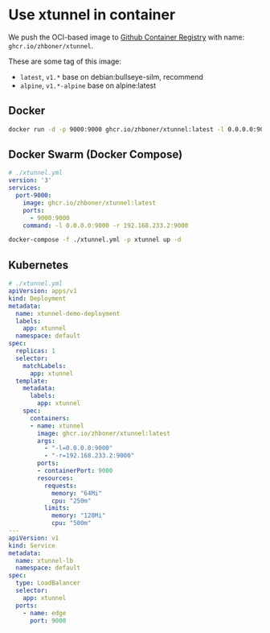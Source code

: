 # Use xtunnel in container

We push the OCI-based image to [Github Container Registry](https://ghcr.io) with name: `ghcr.io/zhboner/xtunnel`.

These are some tag of this image:

- `latest`, `v1.*` base on debian:bullseye-silm, recommend
- `alpine`, `v1.*-alpine` base on alpine:latest

## Docker

```bash
docker run -d -p 9000:9000 ghcr.io/zhboner/xtunnel:latest -l 0.0.0.0:9000 -r 192.168.233.2:9000
```

## Docker Swarm (Docker Compose)

```yaml
# ./xtunnel.yml
version: '3'
services:
  port-9000:
    image: ghcr.io/zhboner/xtunnel:latest
    ports:
      - 9000:9000
    command: -l 0.0.0.0:9000 -r 192.168.233.2:9000
```

```bash
docker-compose -f ./xtunnel.yml -p xtunnel up -d
```

## Kubernetes

```yaml
# ./xtunnel.yml
apiVersion: apps/v1
kind: Deployment
metadata:
  name: xtunnel-demo-deployment
  labels:
    app: xtunnel
  namespace: default
spec:
  replicas: 1
  selector:
    matchLabels:
      app: xtunnel 
  template:
    metadata:
      labels:
        app: xtunnel 
    spec:
      containers:
      - name: xtunnel
        image: ghcr.io/zhboner/xtunnel:latest
        args:
          - "-l=0.0.0.0:9000"
          - "-r=192.168.233.2:9000"
        ports:
        - containerPort: 9000
        resources:
          requests:
            memory: "64Mi"
            cpu: "250m"
          limits:
            memory: "128Mi"
            cpu: "500m"
---
apiVersion: v1
kind: Service
metadata:
  name: xtunnel-lb
  namespace: default
spec:
  type: LoadBalancer
  selector:
    app: xtunnel
  ports:
    - name: edge
      port: 9000
```
